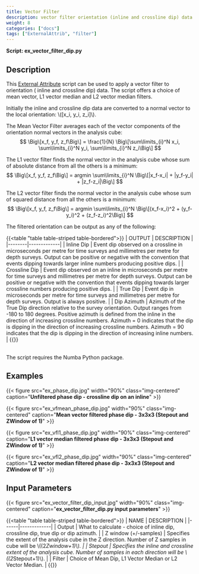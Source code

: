 ```yaml
---
title: Vector Filter
description: vector filter orientation (inline and crossline dip) data
weight: 8
categories: ["docs"]
tags: ["ExternalAttrib", "filter"]
---
```


__Script: ex_vector_filter_dip.py__

## Description
This [External Attribute](../../plugins/externalattrib) script can be used to apply a vector filter to orientation ( inline and crossline dip) data.
The script offers a choice of mean vector, L1 vector median and L2 vector median filters.

Initially the inline and crossline dip data are converted to a normal vector to the local orientation: \\(\[x_i, y_i, z_i\]\\).

The Mean Vector Filter averages each of the vector components of the orientation normal vectors in the analysis cube:
$$
\Big\[x_f, y_f, z_f\Big\]  = \frac{1}{N} \Big\[\sum\limits_{i}^N x_i, \sum\limits_{i}^N y_i, \sum\limits_{i}^N z_i\Big\]
$$

The L1 vector filter finds the normal vector in the analysis cube whose sum of absolute distance from all the others is a minimum:
$$
\Big\[x_f, y_f, z_f\Big\] = argmin \sum\limits_{i}^N \Big\[|x_f-x_i| + |y_f-y_i| + |z_f-z_i|\Big\]
$$

The L2 vector filter finds the normal vector in the analysis cube whose sum of squared distance from all the others is a minimum:
$$
\Big\[x_f, y_f, z_f\Big\] = argmin \sum\limits_{i}^N \Big\[(x_f-x_i)^2 + (y_f-y_i)^2 + (z_f-z_i)^2\Big\]
$$


The filtered orientation can be output as any of the following:

{{<table "table table-striped table-bordered">}}
| OUTPUT | DESCRIPTION |
|--------|-------------|
| Inline Dip | Event dip observed on a crossline in microseconds per metre for time surveys and millimetres per metre for depth surveys. Output can be positive or negative with the convention that events dipping towards larger inline numbers producing positive dips. |
| Crossline Dip | Event dip observed on an inline in microseconds per metre for time surveys and millimetres per metre for depth surveys. Output can be positive or negative with the convention that events dipping towards larger crossline numbers producing positive dips. |
| True Dip | Event dip in microseconds per metre for time surveys and millimetres per metre for depth surveys. Output is always positive. |
| Dip Azimuth | Azimuth of the True Dip direction relative to the survey orientation. Output ranges from -180 to 180 degrees. Positive azimuth is defined from the inline in the direction of increasing crossline numbers. Azimuth = 0 indicates that the dip is dipping in the direction of increasing crossline numbers. Azimuth = 90 indicates that the dip is dipping in the direction of increasing inline numbers. |
{{</table>}}

</br>
The script requires the Numba Python package.

## Examples
{{< figure src="ex_phase_dip.jpg" width="90%" class="img-centered" caption="**Unfiltered phase dip - crossline dip on an inline**" >}}

{{< figure src="ex_vfmean_phase_dip.jpg" width="90%" class="img-centered" caption="**Mean vector filtered phase dip - 3x3x3 (Stepout and ZWindow of 1)**" >}}

{{< figure src="ex_vfl1_phase_dip.jpg" width="90%" class="img-centered" caption="**L1 vector median filtered phase dip - 3x3x3 (Stepout and ZWindow of 1)**" >}}

{{< figure src="ex_vfl2_phase_dip.jpg" width="90%" class="img-centered" caption="**L2 vector median filtered phase dip - 3x3x3 (Stepout and ZWindow of 1)**" >}}

## Input Parameters
{{< figure src="ex_vector_filter_dip_input.jpg" width="90%" class="img-centered" caption="**ex_vector_filter_dip.py input parameters**" >}}


{{<table "table table-striped table-bordered">}}
| NAME | DESCRIPTION |
|------|-------------|
| Output | What to calculate - choice of inline dip, crossline dip, true dip or dip azimuth. |
| Z window (+/-samples) | Specifies the extent of the analysis cube in the Z direction. Number of Z samples in cube will be \\((2*Zwindow+1)\\). |
| Stepout | Specifies the inline and crossline extent of the analysis cube. Number of samples in each direction will be \\((2*Stepout+1)\\). |
| Filter | Choice of Mean Dip, L1 Vector Median or L2 Vector Median. |
{{</table>}}



